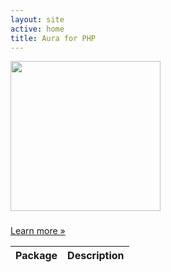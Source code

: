 ```yaml
---
layout: site
active: home
title: Aura for PHP
---
```


<div class="hero-unit">
    <div class="hero-logo">
        <img src="img/aura-logo-black.png" width="240" height="240" />
        <h3><script>
            var adjectives = [
                "powerful",
                "independent",
                "sharp",
                "high-quality",
                "reliable"
            ];
            var adjLower = adjectives[Math.floor(adjectives.length * Math.random())];
            var adjUpper = adjLower[0].toUpperCase() + adjLower.slice(1);
            document.write(adjUpper + ' tools for ' + adjLower + ' developers.');
        </script></h3>
        <p><a class="btn btn-primary btn-large" href="/about">Learn more &raquo;</a></p>
    </div>
</div>

<div class="row">
    <div class="span12">
        <table id="packages">
            <thead><tr>
                <th>Package</th>
                <th>Description</th>
            </tr></thead>
        </table>
        <script>
            $.getJSON('packages.json', function (packages) {
                var rows = [];

                $.each(packages, function (name, info) {

                    if (info.type != 'library' && info.type != 'bundle') {
                        return;
                    }

                    var readmeLink =
                        '<a href="'
                        + info.github + '">'
                        + name + '</a>';

                    var releaseLink =
                        '<a class="version" href="'
                        + info.releases + '">'
                        + info.version.replace('-', '&#8209;')
                        + '</a>';

                    var row =
                        '<tr>'
                        + '<td>' + readmeLink + '&nbsp;' + releaseLink + '</td>'
                        + '<td>' + info.description + '</td>'
                        + '</tr>';

                    rows.push(row);
                });

                $('<tbody />', {
                    html: rows.join('')
                }).appendTo('#packages');
            });
        </script>
    </div>
</div>


<div class="row">
    <div class="span6">
        <h2>About</h2>
        <p>
            The primary goal of Aura is to provide high-quality, well-tested,
            <a href="http://php-fig.org">standards-compliant</a>, decoupled
            libraries that can be used in any codebase. This means you can use
            as much or as little of the project as you like.
        </p>
        <p><a class="btn" href="/about">Read more &raquo;</a></p>
    </div>
    <div class="span6">
        <h2>Packages</h2>
        <p>
            The Aura project centers around a collection of independent
            packages. Each package is self-contained and has only the things
            it needs for its core purpose. None of the packages depends on any
            of the other; you can download and use each of the packages on its
            own.
        </p>
        <p><a class="btn" href="/packages">Read more &raquo;</a></p>
    </div>
    <!-- <div class="span4">
        <h2>Framework</h2>
        <p>
            Aura has enough libraries to form a full-stack framework of its
            own. A system repository is available to incorporate them all into
            a coherent framework for application development.
        </p>
        <p><a class="btn" href="/framework">Read more &raquo;</a></p>
    </div> -->
</div>
